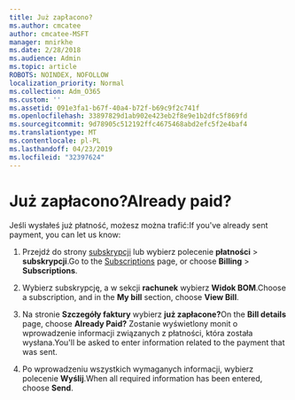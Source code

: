 ```yaml
---
title: Już zapłacono?
ms.author: cmcatee
author: cmcatee-MSFT
manager: mnirkhe
ms.date: 2/28/2018
ms.audience: Admin
ms.topic: article
ROBOTS: NOINDEX, NOFOLLOW
localization_priority: Normal
ms.collection: Adm_O365
ms.custom: ''
ms.assetid: 091e3fa1-b67f-40a4-b72f-b69c9f2c741f
ms.openlocfilehash: 33897829d1ab902e423eb2f8e9e1b2dfc5f869fd
ms.sourcegitcommit: 9d78905c512192ffc4675468abd2efc5f2e4baf4
ms.translationtype: MT
ms.contentlocale: pl-PL
ms.lasthandoff: 04/23/2019
ms.locfileid: "32397624"
---
```

# <a name="already-paid"></a><span data-ttu-id="326c4-102">Już zapłacono?</span><span class="sxs-lookup"><span data-stu-id="326c4-102">Already paid?</span></span>

<span data-ttu-id="326c4-103">Jeśli wysłałeś już płatność, możesz można trafić:</span><span class="sxs-lookup"><span data-stu-id="326c4-103">If you've already sent payment, you can let us know:</span></span>
  
1. <span data-ttu-id="326c4-104">Przejdź do strony [subskrypcji](https://go.microsoft.com/fwlink/p/?linkid=842054) lub wybierz polecenie **płatności** \> **subskrypcji**.</span><span class="sxs-lookup"><span data-stu-id="326c4-104">Go to the [Subscriptions](https://go.microsoft.com/fwlink/p/?linkid=842054) page, or choose **Billing** \> **Subscriptions**.</span></span>
    
2. <span data-ttu-id="326c4-105">Wybierz subskrypcję, a w sekcji **rachunek** wybierz **Widok BOM**.</span><span class="sxs-lookup"><span data-stu-id="326c4-105">Choose a subscription, and in the **My bill** section, choose **View Bill**.</span></span>
    
3. <span data-ttu-id="326c4-106">Na stronie **Szczegóły faktury** wybierz **już zapłacone?**</span><span class="sxs-lookup"><span data-stu-id="326c4-106">On the **Bill details** page, choose **Already Paid?**</span></span> <span data-ttu-id="326c4-107">Zostanie wyświetlony monit o wprowadzenie informacji związanych z płatności, która została wysłana.</span><span class="sxs-lookup"><span data-stu-id="326c4-107">You'll be asked to enter information related to the payment that was sent.</span></span> 
    
4. <span data-ttu-id="326c4-108">Po wprowadzeniu wszystkich wymaganych informacji, wybierz polecenie **Wyślij**.</span><span class="sxs-lookup"><span data-stu-id="326c4-108">When all required information has been entered, choose **Send**.</span></span>
    

